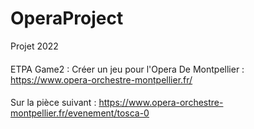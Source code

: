 # OperaProject

Projet 2022
####
ETPA Game2 : Créer un jeu pour l'Opera De Montpellier : https://www.opera-orchestre-montpellier.fr/
####
Sur la pièce suivant : https://www.opera-orchestre-montpellier.fr/evenement/tosca-0
